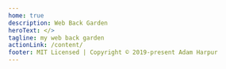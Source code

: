 ```yaml
---
home: true
description: Web Back Garden
heroText: </>
tagline: my web back garden
actionLink: /content/
footer: MIT Licensed | Copyright © 2019-present Adam Harpur
---
```



